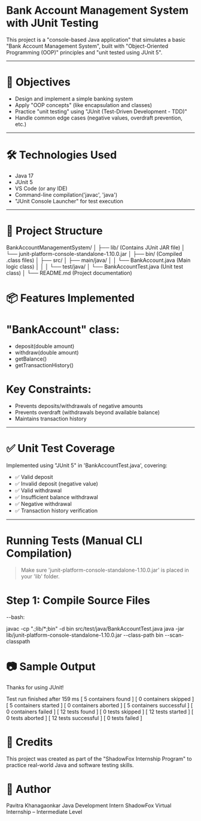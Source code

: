# Bank Account Management System with JUnit Testing #

This project is a "console-based Java application" that simulates a basic "Bank Account Management System", built with "Object-Oriented Programming (OOP)" principles and "unit tested using JUnit 5".

---

# 📌 Objectives

- Design and implement a simple banking system
- Apply "OOP concepts" (like encapsulation and classes)
- Practice "unit testing" using "JUnit (Test-Driven Development - TDD)"
- Handle common edge cases (negative values, overdraft prevention, etc.)

---

# 🛠️ Technologies Used

- Java 17
- JUnit 5
- VS Code (or any IDE)
- Command-line compilation('javac', 'java')
- "JUnit Console Launcher" for test execution

---

# 📁 Project Structure                 

BankAccountManagementSystem/
│
├── lib/ (Contains JUnit JAR file)
│ └── junit-platform-console-standalone-1.10.0.jar
│
├── bin/ (Compiled .class files)
│
├── src/
│ ├── main/java/
│ │ └── BankAccount.java (Main logic class)
│ │
│ └── test/java/
│ └── BankAccountTest.java (Unit test class)
│
└── README.md (Project documentation)

# 📦 Features Implemented

# "BankAccount" class:

- deposit(double amount)
- withdraw(double amount)
- getBalance()
- getTransactionHistory()

#  Key Constraints:

- Prevents deposits/withdrawals of negative amounts
- Prevents overdraft (withdrawals beyond available balance)
- Maintains transaction history

---

# ✅ Unit Test Coverage

Implemented using "JUnit 5" in 'BankAccountTest.java', covering:

- ✅ Valid deposit
- ✅ Invalid deposit (negative value)
- ✅ Valid withdrawal
- ✅ Insufficient balance withdrawal
- ✅ Negative withdrawal
- ✅ Transaction history verification

---

#  Running Tests (Manual CLI Compilation)

> Make sure 'junit-platform-console-standalone-1.10.0.jar' is placed in your 'lib' folder.

# Step 1: Compile Source Files

--bash:

javac -cp ".;lib/*;bin" -d bin src/test/java/BankAccountTest.java
java -jar lib/junit-platform-console-standalone-1.10.0.jar --class-path bin --scan-classpath

# 📷 Sample Output

Thanks for using JUnit!

Test run finished after 159 ms
[         5 containers found      ]
[         0 containers skipped    ]
[         5 containers started    ]
[         0 containers aborted    ]
[         5 containers successful ]
[         0 containers failed     ]
[        12 tests found           ]
[         0 tests skipped         ]
[        12 tests started         ]
[         0 tests aborted         ]
[        12 tests successful      ]
[         0 tests failed          ]


# 🙌 Credits

This project was created as part of the "ShadowFox Internship Program" to practice real-world Java and software testing skills.

# 👤 Author

Pavitra Khanagaonkar
Java Development Intern
ShadowFox Virtual Internship – Intermediate Level

